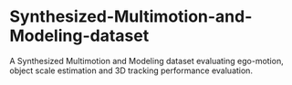 # Synthesized-Multimotion-and-Modeling-dataset
A Synthesized Multimotion and Modeling dataset evaluating ego-motion, object scale estimation and 3D tracking performance evaluation.
